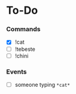 # To-Do

### Commands

- [x] !cat
- [ ] !tebeste
- [ ] !chini

### Events

- [ ] someone typing `*cat*`
